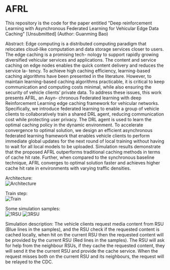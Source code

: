 # AFRL
This repository is the code for the paper entitled "Deep reinforcement Learning with Asynchronous Federated Learning for Vehicular Edge Data Caching" [Unsubmitted]
(Author: Guanming Bao)

Abstract: Edge computing is a distributed computing paradigm that relocates cloud-like computation and data storage services closer to users. The edge caching is a promising tech- nology to support rapidly growing diversified vehicular services and applications. The content and service caching on edge nodes enables the quick content delivery and reduces the service la- tency. To achieve high caching efficiency, learning-based caching algorithms have been presented in the literature. However, to maintain learning-based caching algorithms practicable, it is critical to keep communication and computing costs minimal, while also ensuring the security of vehicle clients’ private data. To address these issues, this work presents AFRL, an Asyn- chronous Federated learning with deep Reinforcement Learning edge caching framework for vehicular networks. Specifically, we introduce federated learning to enable a group of vehicle clients to collaboratively train a shared DRL agent, reducing communication cost while protecting user privacy. The DRL agent is used to learn the optimal caching policy in the dynamic environment. To accelerate convergence to optimal solution, we design an efficient asynchronous federated learning framework that enables vehicle clients to perform immediate global updates for the next round of local training without having to wait for all local models to be uploaded. Simulation results demonstrate that the proposed AFRL outperforms traditional caching methods in terms of cache hit rate. Further, when compared to the synchronous baseline technique, AFRL converges to optimal solution faster and achieves higher cache hit rate in environments with varying traffic densities.

Architecture:\
![Architecture](https://github.com/BGMLoveWCJ/AFRL/blob/main/Thoughts/distributed%20architecture.png)

Train step:\
![Train](https://github.com/BGMLoveWCJ/AFRL/blob/main/Thoughts/train%20step.png)

Some simulation samples:\
![1RSU](https://github.com/BGMLoveWCJ/AFRL/blob/main/demo/1-_online-video-cutter.com_.gif)
![3RSU](https://github.com/BGMLoveWCJ/AFRL/blob/main/demo/3-_online-video-cutter.com_.gif)

Simulation description: The vehicle clients request media content from RSU (Blue lines in the samples), and the RSU check if the requested content is cached locally, when hit on the current RSU then the requested content will be provided by the current RSU (Red lines in the samples). The RSU will ask for help from the neighbour RSUs, if they cache the requested content, they will send it the the current RSU and provide the cache service. When the request misses both on the current RSU and its neighbours, the request will be relayed to the CDC.
